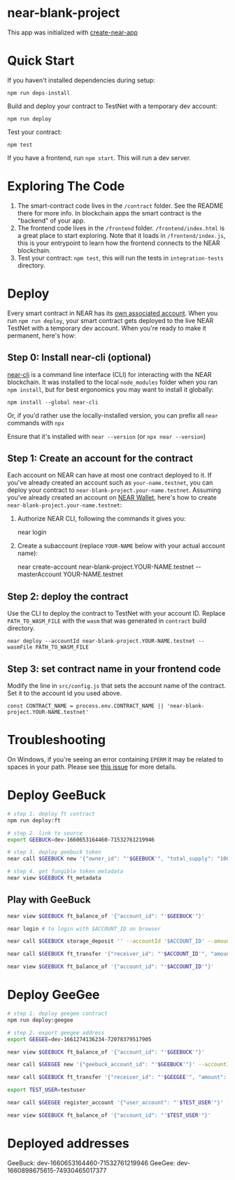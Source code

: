 # near-blank-project

This app was initialized with [create-near-app]

# Quick Start

If you haven't installed dependencies during setup:

    npm run deps-install

Build and deploy your contract to TestNet with a temporary dev account:

    npm run deploy

Test your contract:

    npm test

If you have a frontend, run `npm start`. This will run a dev server.

# Exploring The Code

1. The smart-contract code lives in the `/contract` folder. See the README there for
   more info. In blockchain apps the smart contract is the "backend" of your app.
2. The frontend code lives in the `/frontend` folder. `/frontend/index.html` is a great
   place to start exploring. Note that it loads in `/frontend/index.js`,
   this is your entrypoint to learn how the frontend connects to the NEAR blockchain.
3. Test your contract: `npm test`, this will run the tests in `integration-tests` directory.

# Deploy

Every smart contract in NEAR has its [own associated account][near accounts].
When you run `npm run deploy`, your smart contract gets deployed to the live NEAR TestNet with a temporary dev account.
When you're ready to make it permanent, here's how:

## Step 0: Install near-cli (optional)

[near-cli] is a command line interface (CLI) for interacting with the NEAR blockchain. It was installed to the local `node_modules` folder when you ran `npm install`, but for best ergonomics you may want to install it globally:

    npm install --global near-cli

Or, if you'd rather use the locally-installed version, you can prefix all `near` commands with `npx`

Ensure that it's installed with `near --version` (or `npx near --version`)

## Step 1: Create an account for the contract

Each account on NEAR can have at most one contract deployed to it. If you've already created an account such as `your-name.testnet`, you can deploy your contract to `near-blank-project.your-name.testnet`. Assuming you've already created an account on [NEAR Wallet], here's how to create `near-blank-project.your-name.testnet`:

1. Authorize NEAR CLI, following the commands it gives you:

   near login

2. Create a subaccount (replace `YOUR-NAME` below with your actual account name):

   near create-account near-blank-project.YOUR-NAME.testnet --masterAccount YOUR-NAME.testnet

## Step 2: deploy the contract

Use the CLI to deploy the contract to TestNet with your account ID.
Replace `PATH_TO_WASM_FILE` with the `wasm` that was generated in `contract` build directory.

    near deploy --accountId near-blank-project.YOUR-NAME.testnet --wasmFile PATH_TO_WASM_FILE

## Step 3: set contract name in your frontend code

Modify the line in `src/config.js` that sets the account name of the contract. Set it to the account id you used above.

    const CONTRACT_NAME = process.env.CONTRACT_NAME || 'near-blank-project.YOUR-NAME.testnet'

# Troubleshooting

On Windows, if you're seeing an error containing `EPERM` it may be related to spaces in your path. Please see [this issue](https://github.com/zkat/npx/issues/209) for more details.

[create-near-app]: https://github.com/near/create-near-app
[node.js]: https://nodejs.org/en/download/package-manager/
[jest]: https://jestjs.io/
[near accounts]: https://docs.near.org/concepts/basics/account
[near wallet]: https://wallet.testnet.near.org/
[near-cli]: https://github.com/near/near-cli
[gh-pages]: https://github.com/tschaub/gh-pages

# Deploy GeeBuck

```bash
# step 1. deploy ft contract
npm run deploy:ft

# step 2. link to source
export GEEBUCK=dev-1660653164460-71532761219946

# step 3. deploy geebuck token
near call $GEEBUCK new '{"owner_id": "'$GEEBUCK'", "total_supply": "1000000000000000000", "metadata": { "spec": "ft-1.0.0", "name": "GeeBuck Token", "symbol": "GBK", "decimals": 9 }}' --accountId $GEEBUCK

# step 4. get fungible token metadata
near view $GEEBUCK ft_metadata
```

## Play with GeeBuck

```bash
near view $GEEBUCK ft_balance_of '{"account_id": "'$GEEBUCK'"}'

near login # to login with $ACCOUNT_ID on browser

near call $GEEBUCK storage_deposit '' --accountId '$ACCOUNT_ID' --amount 0.00125

near call $GEEBUCK ft_transfer '{"receiver_id": "'$ACCOUNT_ID'", "amount": "10000000000"}' --accountId $GEEBUCK --amount 0.000000000000000000000001

near view $GEEBUCK ft_balance_of '{"account_id": "'$ACCOUNT_ID'"}'
```

# Deploy GeeGee

```bash
# step 1. deploy geegee contract
npm run deploy:geegee

# step 2. export geegee address
export GEEGEE=dev-1661274136234-72078379517905

near view $GEEBUCK ft_balance_of '{"account_id": "'$GEEBUCK'"}'

near call $GEEGEE new '{"geebuck_account_id": "'$GEEBUCK'"}' --accountId $GEEGEE --amount 0.01

near call $GEEBUCK ft_transfer '{"receiver_id": "'$GEEGEE'", "amount": "100000000000000000"}' --accountId $GEEBUCK --amount 0.000000000000000000000001

export TEST_USER=testuser

near call $GEEGEE register_account '{"user_account": "'$TEST_USER'"}' --accountId $GEEGEE --amount 0.009000000000000000000002

near view $GEEBUCK ft_balance_of '{"account_id": "'$TEST_USER'"}'
```

# Deployed addresses

GeeBuck: dev-1660653164460-71532761219946
GeeGee: dev-1660898675615-74930465017377
